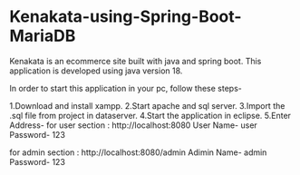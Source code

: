 # Kenakata-using-Spring-Boot-MariaDB

Kenakata is an ecommerce site built with java and spring boot.
This application is developed using java version 18.

In order to start this application in your pc, follow these steps-

1.Download and install xampp.
2.Start apache and sql server. 
3.Import the .sql file from project in dataserver.
4.Start the application in eclipse.
5.Enter Address-
for user section : http://localhost:8080
                   User Name- user
                   Password- 123

for admin section : http://localhost:8080/admin
                   Adimin Name- admin
                   Password- 123
